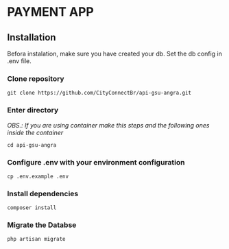 # PAYMENT APP


## Installation

Befora instalation, make sure you have created your db. Set  the db config in .env file.

### Clone repository

`git clone https://github.com/CityConnectBr/api-gsu-angra.git`

### Enter directory

*OBS.: If you are using container make this steps and the following ones inside the container*

`cd api-gsu-angra`

### Configure .env with your environment configuration

`cp .env.example .env`

### Install dependencies

`composer install`

### Migrate the Databse

`php artisan migrate`



